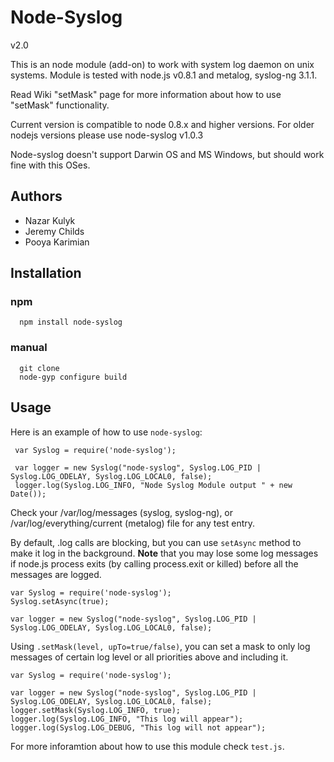 # Node-Syslog

v2.0

This is an node module (add-on) to work with system log daemon on unix systems.
Module is tested with node.js v0.8.1 and metalog, syslog-ng 3.1.1.

Read Wiki "setMask" page for more information about how to use "setMask" functionality.


Current version is compatible to node 0.8.x and higher versions. For older nodejs versions please use node-syslog v1.0.3

Node-syslog doesn't support Darwin OS and MS Windows, but should work fine with this OSes.

## Authors

*   Nazar Kulyk
*   Jeremy Childs
*   Pooya Karimian

## Installation

### npm

      npm install node-syslog

### manual

      git clone
      node-gyp configure build

## Usage

Here is an example of how to use `node-syslog`:

     var Syslog = require('node-syslog');
     
     var logger = new Syslog("node-syslog", Syslog.LOG_PID | Syslog.LOG_ODELAY, Syslog.LOG_LOCAL0, false);
     logger.log(Syslog.LOG_INFO, "Node Syslog Module output " + new Date());
     
Check your /var/log/messages (syslog, syslog-ng), or /var/log/everything/current (metalog) file for any test entry.

By default, .log calls are blocking, but you can use `setAsync` method to make it log in the background. **Note** that you may lose some log messages if node.js process exits (by calling process.exit or killed) before all the messages are logged.
	
	var Syslog = require('node-syslog');
	Syslog.setAsync(true);
	
	var logger = new Syslog("node-syslog", Syslog.LOG_PID | Syslog.LOG_ODELAY, Syslog.LOG_LOCAL0, false);
	
Using `.setMask(level, upTo=true/false)`, you can set a mask to only log messages of certain log level or all priorities above and including it.

    var Syslog = require('node-syslog');
	
	var logger = new Syslog("node-syslog", Syslog.LOG_PID | Syslog.LOG_ODELAY, Syslog.LOG_LOCAL0, false);
	logger.setMask(Syslog.LOG_INFO, true);
    logger.log(Syslog.LOG_INFO, "This log will appear");
    logger.log(Syslog.LOG_DEBUG, "This log will not appear");

For more inforamtion about how to use this module check `test.js`.
